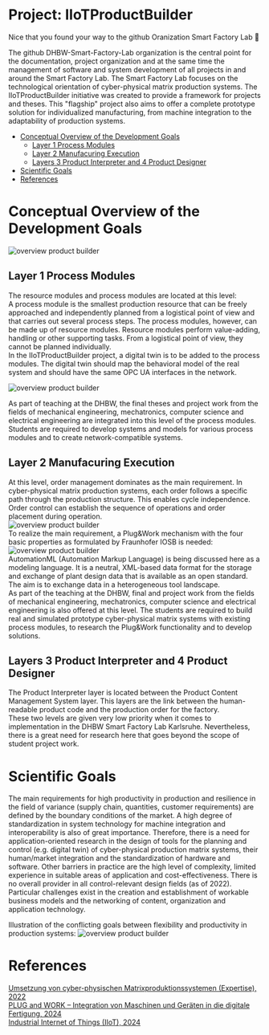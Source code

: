 # Project: IIoTProductBuilder

Nice that you found your way to the github Oranization Smart Factory Lab  👋

The github DHBW-Smart-Factory-Lab organization is the central point for the documentation, project organization and at the same time the management of software and system development of all projects in and around the Smart Factory Lab. The Smart Factory Lab focuses on the technological orientation of cyber-physical matrix production systems. The IIoTProductBuilder initiative was created to provide a framework for projects and theses. This "flagship" project also aims to offer a complete prototype solution for individualized manufacturing, from machine integration to the adaptability of production systems.

<!--

Table of contents
=================

<!--ts-->
   * [Conceptual Overview of the Development Goals](#conceptual-overview-of-the-development-goals)
      * [Layer 1 Process Modules](#layer-1-process-modules)
      * [Layer 2 Manufacuring Execution](#layer-2-manufacuring-execution)
      * [Layers 3 Product Interpreter and 4 Product Designer](#layers-3-product-interpreter-and-4-product-designer)
   * [Scientific Goals](#scientific-goals)
   * [References](references)
<!--te-->


Conceptual Overview of the Development Goals
============================================
<img  alt="overview product builder" src="/profile/Schichtenmodel_UmsetzungIIoTProductBuilder.drawio.png">

Layer 1 Process Modules
-----------------------
The resource modules and process modules are located at this level:<br>
A process module is the smallest production resource that can be freely approached and independently planned from a logistical point of view and that carries out several process steps. The process modules, however, can be made up of resource modules. Resource modules perform value-adding, handling or other supporting tasks. From a logistical point of view, they cannot be planned individually.<br>
In the IIoTProductBuilder project, a digital twin is to be added to the process modules. The digital twin should map the behavioral model of the real system and should have the same OPC UA interfaces in the network.

<img  alt="overview product builder" src="/profile/2024-05-14 165008.png">

As part of teaching at the DHBW, the final theses and project work from the fields of mechanical engineering, mechatronics, computer science and electrical engineering are integrated into this level of the process modules. Students are required to develop systems and models for various process modules and to create network-compatible systems. 


Layer 2 Manufacuring Execution
------------------------------
At this level, order management dominates as the main requirement. In cyber-physical matrix production systems, each order follows a specific path through the production structure. This enables cycle independence. Order control can establish the sequence of operations and order placement during operation.<br> 
<img  alt="overview product builder" src="/profile/2024-05-14 165008_2.png"><br> 
To realize the main requirement, a Plug&Work mechanism with the four basic properties as formulated by Fraunhofer IOSB is needed:<br> 
<img  alt="overview product builder" src="/profile/2024-05-14 165500.png"><br> 
AutomationML (Automation Markup Language) is being discussed here as a modeling language. It is a neutral, XML-based data format for the storage and exchange of plant design data that is available as an open standard. The aim is to exchange data in a heterogeneous tool landscape.<br> 
As part of the teaching at the DHBW, final and project work from the fields of mechanical engineering, mechatronics, computer science and electrical engineering is also offered at this level. The students are required to build real and simulated prototype cyber-physical matrix systems with existing process modules, to research the Plug&Work functionality and to develop solutions. 

Layers 3 Product Interpreter and 4 Product Designer
---------------------------
The Product Interpreter layer is located between the Product Content Management System layer. This layers are the link between the human-readable product code and the production order for the factory. <br> 
These two levels are given very low priority when it comes to implementation in the DHBW Smart Factory Lab Karlsruhe. Nevertheless, there is a great need for research here that goes beyond the scope of student project work. 

Scientific Goals
================
The main requirements for high productivity in production and resilience in the field of variance (supply chain, quantities, customer requirements) are defined by the boundary conditions of the market.  A high degree of standardization in system technology for machine integration and interoperability is also of great importance. Therefore, there is a need for application-oriented research in the design of tools for the planning and control (e.g. digital twin) of cyber-physical production matrix systems, their human/market integration and the standardization of hardware and software. 
Other barriers in practice are the high level of complexity, limited experience in suitable areas of application and cost-effectiveness. There is no overall provider in all control-relevant design fields (as of 2022). Particular challenges exist in the creation and establishment of workable business models and the networking of content, organization and application technology. 

Illustration of the conflicting goals between flexibility and productivity in production systems:
<img  alt="overview product builder" src="/profile/2024-05-02 140833.png">

References
==========
[Umsetzung von cyber-physischen Matrixproduktionssystemen (Expertise), 2022](https://www.acatech.de/publikation/umsetzung-von-cyber-physischen-matrixproduktionssystemen/) <br> 
[PLUG and WORK – Integration von Maschinen und Geräten in die digitale Fertigung, 2024](https://www.iosb.fraunhofer.de/de/geschaeftsfelder/automatisierung-digitalisierung/technologien/plug-and-work.html)<br> 
[Industrial Internet of Things (IIoT), 2024](https://www.iosb.fraunhofer.de/de/geschaeftsfelder/automatisierung-digitalisierung/anwendungsfelder/iiot.html)




